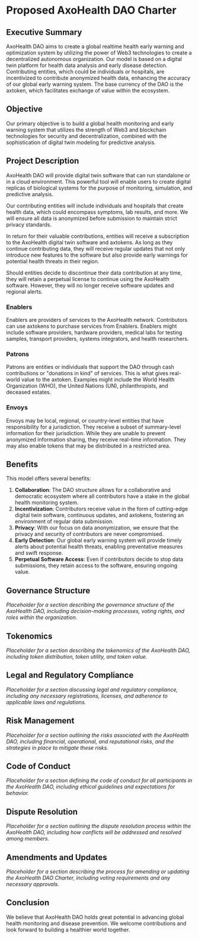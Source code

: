 # Proposed AxoHealth DAO Charter

## Executive Summary

AxoHealth DAO aims to create a global realtime health early warning and optimization system by utilizing the power of
Web3 technologies to create a decentralized autonomous organization. Our model is based on a digital twin platform for
health data analysis and early disease detection. Contributing entities, which could be individuals or hospitals, are
incentivized to contribute anonymized health data, enhancing the accuracy of our global early warning system. The base
currency of the DAO is the axtoken, which facilitates exchange of value within the ecosystem.

## Objective

Our primary objective is to build a global health monitoring and early warning system that utilizes the strength of Web3
and blockchain technologies for security and decentralization, combined with the sophistication of digital twin modeling
for predictive analysis.

## Project Description

AxoHealth DAO will provide digital twin software that can run standalone or in a cloud environment. This powerful tool
will enable users to create digital replicas of biological systems for the purpose of monitoring, simulation, and
predictive analysis.

Our contributing entities will include individuals and hospitals that create health data, which could encompass
symptoms, lab results, and more. We will ensure all data is anonymized before submission to maintain strict privacy
standards.

In return for their valuable contributions, entities will receive a subscription to the AxoHealth digital twin software
and axtokens. As long as they continue contributing data, they will receive regular updates that not only introduce new
features to the software but also provide early warnings for potential health threats in their region.

Should entities decide to discontinue their data contribution at any time, they will retain a perpetual license to
continue using the AxoHealth software. However, they will no longer receive software updates and regional alerts.

### Enablers

Enablers are providers of services to the AxoHealth network. Contributors can use axtokens to purchase services from
Enablers. Enablers might include software providers, hardware providers, medical labs for testing samples, transport
providers, systems integrators, and health researchers.

### Patrons

Patrons are entities or individuals that support the DAO through cash contributions or "donations in kind" of services.
This is what gives real-world value to the axtoken. Examples might include the World Health Organization (WHO), the
United Nations (UN), philanthropists, and deceased estates.

### Envoys

Envoys may be local, regional, or country-level entities that have responsibility for a jurisdiction. They receive a
subset of summary-level information for their jurisdiction. While they are unable to prevent anonymized information sharing, they
receive real-time information. They may also enable tokens that may be distributed in a restricted area.

## Benefits

This model offers several benefits:

1. **Collaboration**: The DAO structure allows for a collaborative and democratic ecosystem where all contributors have
   a stake in the global health monitoring system.
2. **Incentivization**: Contributors receive value in the form of cutting-edge digital twin software, continuous
   updates, and axtokens, fostering an environment of regular data submission.
3. **Privacy**: With our focus on data anonymization, we ensure that the privacy and security of contributors are never
   compromised.
4. **Early Detection**: Our global early warning system will provide timely alerts about potential health threats,
   enabling preventative measures and swift response.
5. **Perpetual Software Access**: Even if contributors decide to stop data submissions, they retain access to the
   software, ensuring ongoing value.

## Governance Structure

*Placeholder for a section describing the governance structure of the AxoHealth DAO, including decision-making
processes, voting rights, and roles within the organization.*

## Tokenomics

*Placeholder for a section describing the tokenomics of the AxoHealth DAO, including token distribution, token utility,
and token value.*

## Legal and Regulatory Compliance

*Placeholder for a section discussing legal and regulatory compliance, including any necessary registrations, licenses,
and adherence to applicable laws and regulations.*

## Risk Management

*Placeholder for a section outlining the risks associated with the AxoHealth DAO, including financial, operational, and
reputational risks, and the strategies in place to mitigate these risks.*

## Code of Conduct

*Placeholder for a section defining the code of conduct for all participants in the AxoHealth DAO, including ethical
guidelines and expectations for behavior.*

## Dispute Resolution

*Placeholder for a section outlining the dispute resolution process within the AxoHealth DAO, including how conflicts
will be addressed and resolved among members.*

## Amendments and Updates

*Placeholder for a section describing the process for amending or updating the AxoHealth DAO Charter, including voting
requirements and any necessary approvals.*

## Conclusion

We believe that AxoHealth DAO holds great potential in advancing global health monitoring and disease prevention. We
welcome contributions and look forward to building a healthier world together.
